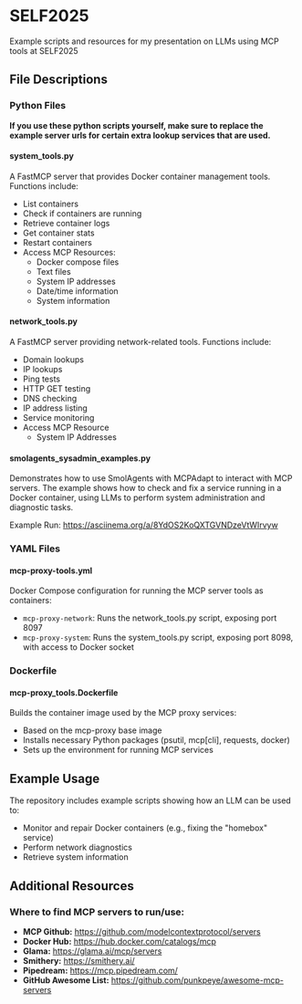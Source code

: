 # SELF2025
Example scripts and resources for my presentation on LLMs using MCP tools at SELF2025

## File Descriptions

### Python Files

**If you use these python scripts yourself, make sure to replace the example server urls for certain extra lookup services that are used.**

#### system_tools.py
A FastMCP server that provides Docker container management tools. Functions include:
- List containers
- Check if containers are running
- Retrieve container logs
- Get container stats
- Restart containers
- Access MCP Resources:
    - Docker compose files
    - Text files
    - System IP addresses
    - Date/time information
    - System information

#### network_tools.py
A FastMCP server providing network-related tools. Functions include:
- Domain lookups
- IP lookups
- Ping tests
- HTTP GET testing
- DNS checking
- IP address listing
- Service monitoring
- Access MCP Resource
    - System IP Addresses

#### smolagents_sysadmin_examples.py
Demonstrates how to use SmolAgents with MCPAdapt to interact with MCP servers. The example shows how to check and fix a service running in a Docker container, using LLMs to perform system administration and diagnostic tasks.

Example Run: https://asciinema.org/a/8YdOS2KoQXTGVNDzeVtWIrvyw


### YAML Files

#### mcp-proxy-tools.yml
Docker Compose configuration for running the MCP server tools as containers:
- `mcp-proxy-network`: Runs the network_tools.py script, exposing port 8097
- `mcp-proxy-system`: Runs the system_tools.py script, exposing port 8098, with access to Docker socket

### Dockerfile

#### mcp-proxy_tools.Dockerfile
Builds the container image used by the MCP proxy services:
- Based on the mcp-proxy base image
- Installs necessary Python packages (psutil, mcp[cli], requests, docker)
- Sets up the environment for running MCP services

## Example Usage

The repository includes example scripts showing how an LLM can be used to:
- Monitor and repair Docker containers (e.g., fixing the "homebox" service)
- Perform network diagnostics
- Retrieve system information


## Additional Resources

### Where to find MCP servers to run/use:
- **MCP Github:** https://github.com/modelcontextprotocol/servers
- **Docker Hub:** https://hub.docker.com/catalogs/mcp
- **Glama:** https://glama.ai/mcp/servers
- **Smithery:** https://smithery.ai/
- **Pipedream:** https://mcp.pipedream.com/
- **GitHub Awesome List:** https://github.com/punkpeye/awesome-mcp-servers

